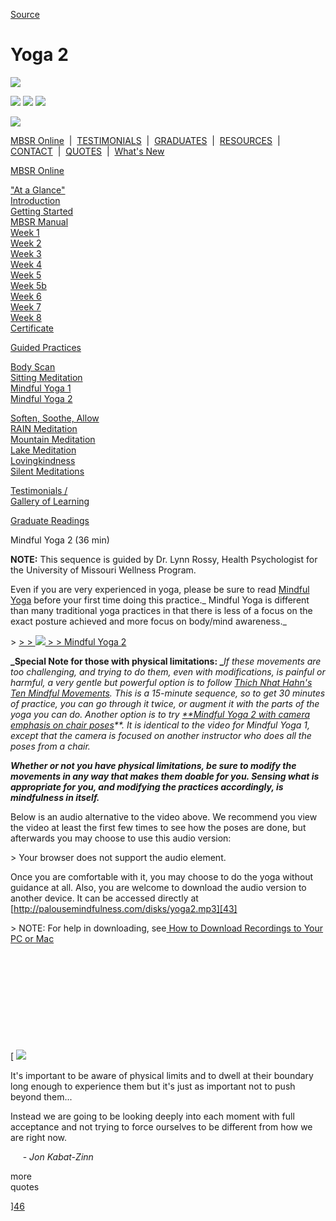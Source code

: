 
[Source](http://palousemindfulness.com/meditations/yoga2.html "Permalink to Yoga 2")

# Yoga 2

![][1]

![][2] ![][3] ![][4]

![][5]

[MBSR Online][6] &nbsp;|&nbsp; [TESTIMONIALS][7] &nbsp;|&nbsp; [GRADUATES][8] &nbsp;|&nbsp; [RESOURCES][9] &nbsp;|&nbsp; [CONTACT][10] &nbsp;|&nbsp; [QUOTES][11] &nbsp;|&nbsp; [What's New][12]

[MBSR Online][6]

[ "At a Glance"][13]  
[Introduction][14]  
[Getting Started][15]  
[MBSR Manual][16]  
[Week 1][17]  
[Week 2][18]  
[Week 3][19]  
[Week 4][20]  
[Week 5][21]  
[Week 5b][22]  
[Week 6][23]  
[Week 7][24]  
[Week 8][25]  
[Certificate][26]  
  

[Guided Practices][27]

[Body Scan][28]  
[Sitting Meditation][29]  
[Mindful Yoga 1][30]  
[Mindful Yoga 2][31]  
  
[Soften, Soothe, Allow][32]  
[RAIN Meditation][33]  
[Mountain Meditation][34]  
[Lake Meditation][35]  
[Lovingkindness][36]  
[Silent Meditations][37]  
  

[Testimonials /  
Gallery of Learning][7]

  

[Graduate Readings][8]

Mindful Yoga 2 (36 min)

**NOTE:** This sequence is guided by Dr. Lynn Rossy, Health Psychologist for the University of Missouri Wellness Program.

Even if you are very experienced in yoga, please be sure to read [ Mindful Yoga][38] before your first time doing this practice._ Mindful Yoga is different than many traditional yoga practices in that there is less of a focus on the exact posture achieved and more focus on body/mind awareness._

&gt; [
&gt;
&gt; ![][39]
&gt;
&gt; Mindful Yoga 2][40]

**_Special Note for those with physical limitations: _**_If these movements are too challenging, and trying to do them, even with modifications, is painful or harmful, a very gentle but powerful option is to follow [Thich Nhat Hahn's Ten Mindful Movements][41]. This is a 15-minute sequence, so to get 30 minutes of practice, you can go through it twice, or augment it with the parts of the yoga you can do. Another option is to try [**Mindful Yoga 2 with camera emphasis on chair poses][42]**. It is identical to the video for Mindful Yoga 1, except that the camera is focused on another instructor who does all the poses from a chair._

**_Whether or not you have physical limitations, be sure to modify the movements in any way that makes them doable for you. Sensing what is appropriate for you, and modifying the practices accordingly, is mindfulness in itself._**

Below is an audio alternative to the video above. We recommend you view the video at least the first few times to see how the poses are done, but afterwards you may choose to use this audio version:  

&gt; Your browser does not support the audio element.   
  

Once you are comfortable with it, you may choose to do the yoga without guidance at all. Also, you are welcome to download the audio version to another device. It can be accessed directly at [http://palousemindfulness.com/disks/yoga2.mp3][43]

&gt; NOTE: For help in downloading, see[ How to Download Recordings to Your PC or Mac][44]

&nbsp;

&nbsp;

&nbsp;

&nbsp;

  

&nbsp;

[ ![][45]

It's important to be aware of physical limits and to dwell at their boundary long enough to experience them but it's just as important not to push beyond them...  
  
Instead we are going to be looking deeply into each moment with full acceptance and not trying to force ourselves to be different from how we are right now.   
  
&nbsp;&nbsp;&nbsp;&nbsp;&nbsp;\- _Jon Kabat-Zinn_

more &nbsp;&nbsp;&nbsp;  
quotes&nbsp;

][46]

&nbsp;

[1]: http://palousemindfulness.com/art/docbox-translate-flip.jpg
[2]: http://palousemindfulness.com/art/clouds1_middle_570x22.jpg
[3]: http://palousemindfulness.com/art/logo-youtube_22.gif
[4]: http://palousemindfulness.com/art/logo-facebook_22.gif
[5]: http://palousemindfulness.com/art/clouds2_title_950x115.jpg
[6]: ../index.html
[7]: ../testimonials/index.html
[8]: ../graduates.html
[9]: ../resources.html
[10]: ../contact.html
[11]: ../quotes.html
[12]: ../whats-new.html
[13]: ../selfguidedMBSR_ataglance.html
[14]: ../selfguidedMBSR_week0.html
[15]: ../selfguidedMBSR_gettingstarted.html
[16]: ../selfguidedMBSR_manual.html
[17]: ../selfguidedMBSR_week1.html
[18]: ../selfguidedMBSR_week2.html
[19]: ../selfguidedMBSR_week3.html
[20]: ../selfguidedMBSR_week4.html
[21]: ../selfguidedMBSR_week5.html
[22]: ../selfguidedMBSR_week5b.html
[23]: ../selfguidedMBSR_week6.html
[24]: ../selfguidedMBSR_week7.html
[25]: ../selfguidedMBSR_week8.html
[26]: ../selfguidedMBSR_certificate.html
[27]: ../guidedmeditations.html
[28]: bodyscan.html
[29]: sittingmeditation.html
[30]: yoga1.html
[31]: yoga2.html
[32]: soften-soothe-allow.html
[33]: RAIN.html
[34]: mountain.html
[35]: lake.html
[36]: lovingkindness.html
[37]: silent30min.html
[38]: ../docs/yoga.pdf
[39]: http://palousemindfulness.com/art/123rf_videoplayicon_50.jpg
[40]: https://www.youtube.com/watch?v=gmdUOia58rY&amp;index=4&amp;list=PLbiVpU59JkVaFMGi0A8Im_hfSh-SWsFwg
[41]: https://www.youtube.com/watch?v=4mz-dJFkmrk&amp;list=PLbiVpU59JkVaFMGi0A8Im_hfSh-SWsFwg&amp;index=9
[42]: https://www.youtube.com/watch?v=LSAcv8DT_qs
[43]: ../disks/yoga2.mp3
[44]: downloading.html
[45]: http://palousemindfulness.com/art/yoga2_170.jpg
[46]: ../quotes.html#yoga "more quotes"
  
